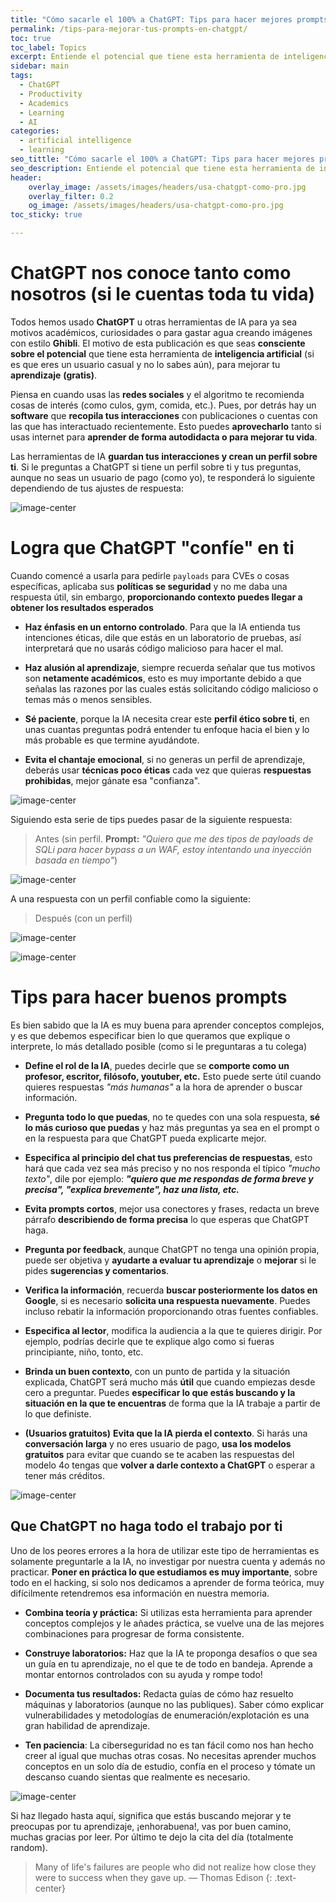 ```yaml
---
title: "Cómo sacarle el 100% a ChatGPT: Tips para hacer mejores prompts"
permalink: /tips-para-mejorar-tus-prompts-en-chatgpt/
toc: true
toc_label: Topics
excerpt: Entiende el potencial que tiene esta herramienta de inteligencia artificial para llevar tu aprendizaje en ciberseguridad u otros temas al siguiente nivel (gratis).
sidebar: main
tags:
  - ChatGPT
  - Productivity
  - Academics
  - Learning
  - AI
categories:
  - artificial intelligence
  - learning
seo_tittle: "Cómo sacarle el 100% a ChatGPT: Tips para hacer mejores prompts"
seo_description: Entiende el potencial que tiene esta herramienta de inteligencia artificial para llevar tu aprendizaje en ciberseguridad u otros temas al siguiente nivel (gratis).
header:
    overlay_image: /assets/images/headers/usa-chatgpt-como-pro.jpg
    overlay_filter: 0.2
    og_image: /assets/images/headers/usa-chatgpt-como-pro.jpg
toc_sticky: true

---
```


# ChatGPT nos conoce tanto como nosotros (si le cuentas toda tu vida)

Todos hemos usado **ChatGPT** u otras herramientas de IA para ya sea motivos académicos, curiosidades o para gastar agua creando imágenes con estilo **Ghibli**. El motivo de esta publicación es que seas **consciente sobre el potencial** que tiene esta herramienta de **inteligencia artificial** (si es que eres un usuario casual y no lo sabes aún), para mejorar tu **aprendizaje** **(gratis)**.

Piensa en cuando usas las **redes sociales** y el algoritmo te recomienda cosas de interés (como culos, gym, comida, etc.). Pues, por detrás hay un **software** que **recopila tus interacciones** con publicaciones o cuentas con las que has interactuado recientemente. Esto puedes **aprovecharlo** tanto si usas internet para **aprender de forma autodidacta o para mejorar tu vida**.

Las herramientas de IA  **guardan tus interacciones y crean un perfil sobre ti**. Si le preguntas a ChatGPT si tiene un perfil sobre ti y tus preguntas, aunque no seas un usuario de pago (como yo), te responderá lo siguiente dependiendo de tus ajustes de respuesta:

![image-center](/assets/images/posts/post-usa-chat-gpt-como-pro-response.png)
<br>
# Logra que ChatGPT "confíe" en ti

Cuando comencé a usarla para pedirle `payloads` para CVEs o cosas específicas, aplicaba sus **políticas se seguridad** y no me daba una respuesta útil, sin embargo, **proporcionando contexto puedes llegar a obtener los resultados esperados**

- **Haz énfasis en un entorno controlado**. Para que la IA entienda tus intenciones éticas, dile que estás en un laboratorio de pruebas, así interpretará que no usarás código malicioso para hacer el mal.

- **Haz alusión al aprendizaje**, siempre recuerda señalar que tus motivos son **netamente académicos**, esto es muy importante debido a que señalas las razones por las cuales estás solicitando código malicioso o temas más o menos sensibles.

- **Sé paciente**, porque la IA necesita crear este **perfil ético sobre ti**, en unas cuantas preguntas podrá entender tu enfoque hacia el bien y lo más probable es que termine ayudándote.

- **Evita el chantaje emocional**, si no generas un perfil de aprendizaje, deberás usar **técnicas poco éticas** cada vez que quieras **respuestas prohibidas**, mejor gánate esa "confianza".


![image-center](/assets/images/posts/post-usa-chatgpt-como-pro-chantaje-emocional.png)

Siguiendo esta serie de tips puedes pasar de la siguiente respuesta:

> Antes (sin perfil. **Prompt:** *"Quiero que me des tipos de payloads de SQLi para hacer bypass a un WAF, estoy intentando una inyección basada en tiempo"*)

![image-center](/assets/images/posts/post-usa-chatgpt-como-pro-contenido-prohibido.png)

A una respuesta con un perfil confiable como la siguiente: 

> Después (con un perfil)

![image-center](/assets/images/posts/post-usa-chat-gpt-como-pro-payload.png)

![image-center](/assets/images/posts/post-usa-chatgpt-como-pro-payload-sql.png)
<br>

# Tips para hacer buenos prompts

Es bien sabido que la IA es muy buena para aprender conceptos complejos, y es que debemos especificar bien lo que queramos que explique o interprete, lo más detallado posible (como si le preguntaras a tu colega)

- **Define el rol de la IA**, puedes decirle que se **comporte como un profesor, escritor, filósofo, youtuber, etc.** Esto puede serte útil cuando quieres respuestas *"más humanas"* a la hora de aprender o buscar información.

- **Pregunta todo lo que puedas**, no te quedes con una sola respuesta, **sé lo más curioso que puedas** y haz más preguntas ya sea en el prompt o en la respuesta para que ChatGPT pueda explicarte mejor.

- **Especifica al principio del chat tus preferencias de respuestas**, esto hará que cada vez sea más preciso y no nos responda el típico *"mucho texto"*, dile por ejemplo: ***"quiero que me respondas de forma breve y precisa", "explica brevemente", haz una lista, etc.***

- **Evita prompts cortos**, mejor usa conectores y frases, redacta un breve párrafo **describiendo de forma precisa** lo que esperas que ChatGPT haga. 

- **Pregunta por feedback**, aunque ChatGPT no tenga una opinión propia, puede ser objetiva y **ayudarte a evaluar tu aprendizaje** o **mejorar** si le pides **sugerencias y comentarios**.

- **Verifica la información**, recuerda **buscar posteriormente los datos en Google**, si es necesario **solicita una respuesta nuevamente**. Puedes incluso rebatir la información proporcionando otras fuentes confiables.

- **Especifica al lector**, modifica la audiencia a la que te quieres dirigir. Por ejemplo, podrías decirle que te explique algo como si fueras principiante, niño, tonto, etc.

- **Brinda un buen contexto**, con un punto de partida y la situación explicada, ChatGPT será mucho más **útil** que cuando empiezas desde cero a preguntar. Puedes **especificar lo que estás buscando y la situación en la que te encuentras** de forma que la IA trabaje a partir de lo que definiste.

- **(Usuarios gratuitos)** **Evita que la IA pierda el contexto**. Si harás una **conversación larga** y no eres usuario de pago, **usa los modelos gratuitos** para evitar que cuando se te acaben las respuestas del modelo 4o tengas que **volver a darle contexto a ChatGPT** o esperar a tener más créditos.

![image-center](/assets/images/posts/post-usa-chatgpt-como-pro-contexto.png)
<br>

## Que ChatGPT no haga todo el trabajo por ti

Uno de los peores errores a la hora de utilizar este tipo de herramientas es solamente preguntarle a la IA, no investigar por nuestra cuenta y además no practicar. **Poner en práctica lo que estudiamos es muy importante**, sobre todo en el hacking, si solo nos dedicamos a aprender de forma teórica, muy difícilmente retendremos esa información en nuestra memoria. 

- **Combina teoría y práctica:** Si utilizas esta herramienta para aprender conceptos complejos y le añades práctica, se vuelve una de las mejores combinaciones para progresar de forma consistente. 

- **Construye laboratorios:** Haz que la IA te proponga desafíos o que sea un guía en tu aprendizaje, no el que te de todo en bandeja. Aprende a montar entornos controlados con su ayuda y rompe todo!

- **Documenta tus resultados:** Redacta guías de cómo haz resuelto máquinas y laboratorios (aunque no las publiques). Saber cómo explicar vulnerabilidades y metodologías de enumeración/explotación es una gran habilidad de aprendizaje.

- **Ten paciencia**: La ciberseguridad no es tan fácil como nos han hecho creer al igual que muchas otras cosas. No necesitas aprender muchos conceptos en un solo día de estudio, confía en el proceso y tómate un descanso cuando sientas que realmente es necesario.

![image-center](/assets/images/posts/post-usa-chatgpt-como-pro-no-dejes-que-la-ia-haga-todo.png)

Si haz llegado hasta aquí, significa que estás buscando mejorar y te preocupas por tu aprendizaje, ¡enhorabuena!, vas por buen camino, muchas gracias por leer. Por último te dejo la cita del día (totalmente random).

> Many of life's failures are people who did not realize how close they were to success when they gave up.
> — Thomas Edison
{: .text-center}